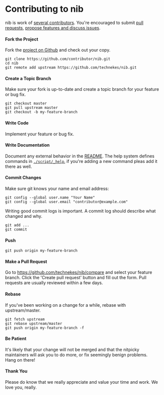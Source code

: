# Contributing to nib

nib is work of [several contributors](https://github.com/technekes/nib/graphs/contributors). You're encouraged to submit [pull requests](https://github.com/technekes/nib/pulls), [propose features and discuss issues](https://github.com/technekes/nib/issues).

#### Fork the Project

Fork the [project on Github](https://github.com/technekes/nib) and check out your copy.

```
git clone https://github.com/contributor/nib.git
cd nib
git remote add upstream https://github.com/technekes/nib.git
```

#### Create a Topic Branch

Make sure your fork is up-to-date and create a topic branch for your feature or bug fix.

```
git checkout master
git pull upstream master
git checkout -b my-feature-branch
```

#### Write Code

Implement your feature or bug fix.

#### Write Documentation

Document any external behavior in the [README](README.md). The help system defines commands in [`./script/_help`](script/_help), if you're adding a new command pleas add it there as well.

#### Commit Changes

Make sure git knows your name and email address:

```
git config --global user.name "Your Name"
git config --global user.email "contributor@example.com"
```

Writing good commit logs is important. A commit log should describe what changed and why.

```
git add ...
git commit
```

#### Push

```
git push origin my-feature-branch
```

#### Make a Pull Request

Go to https://github.com/technekes/nib/compare and select your feature branch. Click the 'Create pull request' button and fill out the form. Pull requests are usually reviewed within a few days.

#### Rebase

If you've been working on a change for a while, rebase with upstream/master.

```
git fetch upstream
git rebase upstream/master
git push origin my-feature-branch -f
```

#### Be Patient

It's likely that your change will not be merged and that the nitpicky maintainers will ask you to do more, or fix seemingly benign problems. Hang on there!

#### Thank You

Please do know that we really appreciate and value your time and work. We love you, really.
